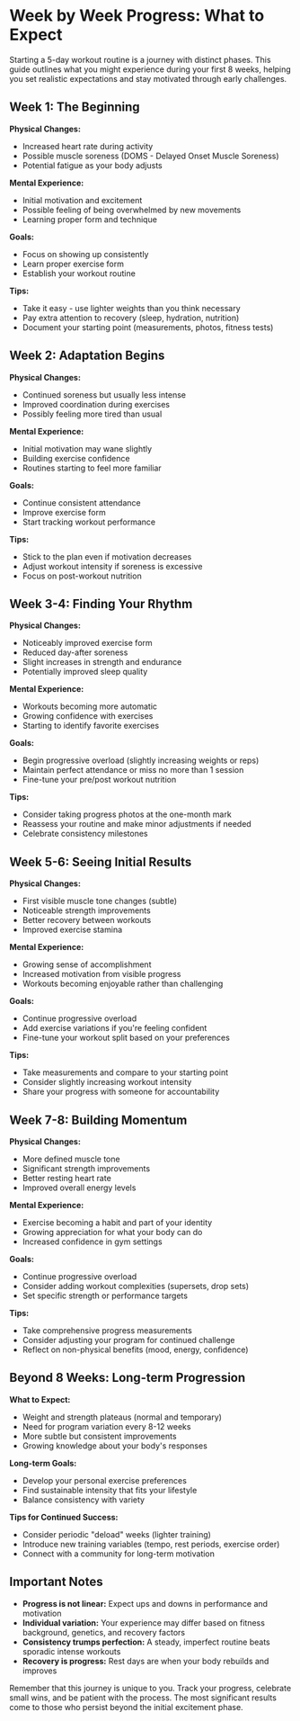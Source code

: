 # Week by Week Progress: What to Expect

Starting a 5-day workout routine is a journey with distinct phases. This guide outlines what you might experience during your first 8 weeks, helping you set realistic expectations and stay motivated through early challenges.

## Week 1: The Beginning

**Physical Changes:**
- Increased heart rate during activity
- Possible muscle soreness (DOMS - Delayed Onset Muscle Soreness)
- Potential fatigue as your body adjusts

**Mental Experience:**
- Initial motivation and excitement
- Possible feeling of being overwhelmed by new movements
- Learning proper form and technique

**Goals:**
- Focus on showing up consistently
- Learn proper exercise form
- Establish your workout routine

**Tips:**
- Take it easy - use lighter weights than you think necessary
- Pay extra attention to recovery (sleep, hydration, nutrition)
- Document your starting point (measurements, photos, fitness tests)

## Week 2: Adaptation Begins

**Physical Changes:**
- Continued soreness but usually less intense
- Improved coordination during exercises
- Possibly feeling more tired than usual

**Mental Experience:**
- Initial motivation may wane slightly
- Building exercise confidence
- Routines starting to feel more familiar

**Goals:**
- Continue consistent attendance
- Improve exercise form
- Start tracking workout performance

**Tips:**
- Stick to the plan even if motivation decreases
- Adjust workout intensity if soreness is excessive
- Focus on post-workout nutrition

## Week 3-4: Finding Your Rhythm

**Physical Changes:**
- Noticeably improved exercise form
- Reduced day-after soreness
- Slight increases in strength and endurance
- Potentially improved sleep quality

**Mental Experience:**
- Workouts becoming more automatic
- Growing confidence with exercises
- Starting to identify favorite exercises

**Goals:**
- Begin progressive overload (slightly increasing weights or reps)
- Maintain perfect attendance or miss no more than 1 session
- Fine-tune your pre/post workout nutrition

**Tips:**
- Consider taking progress photos at the one-month mark
- Reassess your routine and make minor adjustments if needed
- Celebrate consistency milestones

## Week 5-6: Seeing Initial Results

**Physical Changes:**
- First visible muscle tone changes (subtle)
- Noticeable strength improvements
- Better recovery between workouts
- Improved exercise stamina

**Mental Experience:**
- Growing sense of accomplishment
- Increased motivation from visible progress
- Workouts becoming enjoyable rather than challenging

**Goals:**
- Continue progressive overload
- Add exercise variations if you're feeling confident
- Fine-tune your workout split based on your preferences

**Tips:**
- Take measurements and compare to your starting point
- Consider slightly increasing workout intensity
- Share your progress with someone for accountability

## Week 7-8: Building Momentum

**Physical Changes:**
- More defined muscle tone
- Significant strength improvements
- Better resting heart rate
- Improved overall energy levels

**Mental Experience:**
- Exercise becoming a habit and part of your identity
- Growing appreciation for what your body can do
- Increased confidence in gym settings

**Goals:**
- Continue progressive overload
- Consider adding workout complexities (supersets, drop sets)
- Set specific strength or performance targets

**Tips:**
- Take comprehensive progress measurements
- Consider adjusting your program for continued challenge
- Reflect on non-physical benefits (mood, energy, confidence)

## Beyond 8 Weeks: Long-term Progression

**What to Expect:**
- Weight and strength plateaus (normal and temporary)
- Need for program variation every 8-12 weeks
- More subtle but consistent improvements
- Growing knowledge about your body's responses

**Long-term Goals:**
- Develop your personal exercise preferences
- Find sustainable intensity that fits your lifestyle
- Balance consistency with variety

**Tips for Continued Success:**
- Consider periodic "deload" weeks (lighter training)
- Introduce new training variables (tempo, rest periods, exercise order)
- Connect with a community for long-term motivation

## Important Notes

- **Progress is not linear:** Expect ups and downs in performance and motivation
- **Individual variation:** Your experience may differ based on fitness background, genetics, and recovery factors
- **Consistency trumps perfection:** A steady, imperfect routine beats sporadic intense workouts
- **Recovery is progress:** Rest days are when your body rebuilds and improves

Remember that this journey is unique to you. Track your progress, celebrate small wins, and be patient with the process. The most significant results come to those who persist beyond the initial excitement phase. 